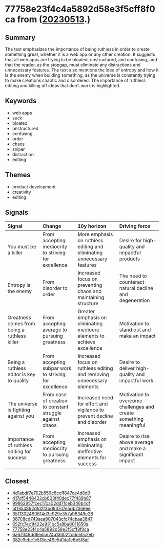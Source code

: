 # 77758e23f4c4a5892d58e3f5cff8f0ca from ([20230513](https://kghosh.substack.com/p/20230513).)

## Summary

The text emphasizes the importance of being ruthless in order to create something great, whether it is a web app or any other creation. It suggests that all web apps are trying to be bloated, unstructured, and confusing, and that the reader, as the stopgap, must eliminate any distractions and unnecessary features. The text also mentions the idea of entropy and how it is the enemy when building something, as the universe is constantly trying to make creations chaotic and disordered. The importance of ruthless editing and killing off ideas that don't work is highlighted.

## Keywords

* web apps
* suck
* bloated
* unstructured
* confusing
* order
* chaos
* sniper
* distraction
* editing

## Themes

* product development
* creativity
* editing

## Signals

| Signal                                       | Change                                                   | 10y horizon                                                             | Driving force                                                     |
|:---------------------------------------------|:---------------------------------------------------------|:------------------------------------------------------------------------|:------------------------------------------------------------------|
| You must be a killer                         | From accepting mediocrity to striving for excellence     | More emphasis on ruthless editing and eliminating unnecessary features  | Desire for high-quality and impactful products                    |
| Entropy is the enemy                         | From disorder to order                                   | Increased focus on preventing chaos and maintaining structure           | The need to counteract natural decline and degeneration           |
| Greatness comes from being a ruthless killer | From accepting average to pursuing greatness             | Greater emphasis on eliminating mediocre elements to achieve excellence | Motivation to stand out and make an impact                        |
| Being a ruthless editor is key to quality    | From accepting subpar work to striving for excellence    | Increased focus on ruthless editing and removing unnecessary elements   | Desire to deliver high-quality and impactful work                 |
| The universe is fighting against you         | From ease of creation to constant struggle against chaos | Increased need for effort and vigilance to prevent decline and disorder | Motivation to overcome challenges and create something meaningful |
| Importance of ruthless editing for success   | From accepting mediocrity to pursuing greatness          | Increased emphasis on eliminating ineffective elements for success      | Desire to rise above average and make a significant impact        |

## Closest

* [4d1abdf7e702b559c6ccff847ce4d8d0](4d1abdf7e702b559c6ccff847ce4d8d0)
* [417df5448432cb603f40dec77f469b87](417df5448432cb603f40dec77f469b87)
* [99862957fcec17ca02dd7fceb346b4df](99862957fcec17ca02dd7fceb346b4df)
* [5f1854892dfd2f3bd837d7e5db7369ee](5f1854892dfd2f3bd837d7e5db7369ee)
* [3511302490614d3c929e357a98349e26](3511302490614d3c929e357a98349e26)
* [36708cd749aea907043cfc74cbaa3847](36708cd749aea907043cfc74cbaa3847)
* [652fc7ec1f422e931bc5a9ba8011650a](652fc7ec1f422e931bc5a9ba8011650a)
* [77758e23f4c4a5892d58e3f5cff8f0ca](77758e23f4c4a5892d58e3f5cff8f0ca)
* [6a67048dd9edce24a136022c6ce0c2eb](6a67048dd9edce24a136022c6ce0c2eb)
* [382e9ebc1e518ee49e541da1e6b5f8af](382e9ebc1e518ee49e541da1e6b5f8af)